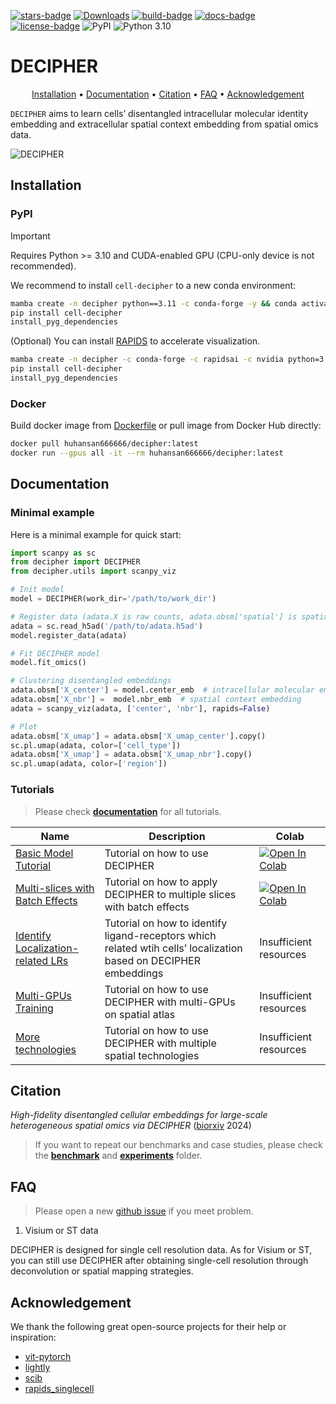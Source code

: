 [![stars-badge](https://img.shields.io/github/stars/gao-lab/DECIPHER?logo=GitHub&color=yellow)](https://github.com/gao-lab/DECIPHER/stargazers)
[![Downloads](https://static.pepy.tech/badge/cell-decipher)](https://pepy.tech/project/cell-decipher)
[![build-badge](https://github.com/gao-lab/DECIPHER/actions/workflows/build.yml/badge.svg)](https://github.com/gao-lab/DECIPHER/actions/workflows/build.yml)
[![docs-badge](https://readthedocs.org/projects/cell-decipher/badge/?version=latest)](https://cell-decipher.readthedocs.io/en/latest/)
[![license-badge](https://img.shields.io/badge/License-MIT-yellow.svg)](https://opensource.org/licenses/MIT)
![PyPI](https://img.shields.io/pypi/v/cell-decipher?label=pypi)
![Python 3.10](https://img.shields.io/badge/python->=3.10-blue.svg)

<!-- [![codecov](https://codecov.io/gh/gao-lab/DECIPHER/graph/badge.svg?token=zgwG4u9v0F)](https://codecov.io/gh/gao-lab/DECIPHER) -->

# DECIPHER
<div align="center">

[Installation](#Installation) • [Documentation](#Documentation) • [Citation](#Citation) • [FAQ](#FAQ) • [Acknowledgement](#Acknowledgement)

</div>

`DECIPHER` aims to learn cells’ disentangled intracellular molecular identity embedding and extracellular spatial context embedding from spatial omics data.

![DECIPHER](./docs/_static/Model.png)

## Installation

### PyPI

> [!IMPORTANT]
> Requires Python >= 3.10 and CUDA-enabled GPU (CPU-only device is not recommended).

We recommend to install `cell-decipher` to a new conda environment:

```sh
mamba create -n decipher python==3.11 -c conda-forge -y && conda activate decipher
pip install cell-decipher
install_pyg_dependencies
```

(Optional) You can install [RAPIDS](https://docs.rapids.ai/install) to accelerate visualization.

```sh
mamba create -n decipher -c conda-forge -c rapidsai -c nvidia python=3.11 rapids=25.06 'cuda-version>=12.0,<=12.8' -y && conda activate decipher
pip install cell-decipher
install_pyg_dependencies
```

### Docker

Build docker image from [Dockerfile](./Dockerfile) or pull image from Docker Hub directly:

```sh
docker pull huhansan666666/decipher:latest
docker run --gpus all -it --rm huhansan666666/decipher:latest
```

## Documentation

### Minimal example
Here is a minimal example for quick start:

```python
import scanpy as sc
from decipher import DECIPHER
from decipher.utils import scanpy_viz

# Init model
model = DECIPHER(work_dir='/path/to/work_dir')

# Register data (adata.X is raw counts, adata.obsm['spatial'] is spatial coordinates)
adata = sc.read_h5ad('/path/to/adata.h5ad')
model.register_data(adata)

# Fit DECIPHER model
model.fit_omics()

# Clustering disentangled embeddings
adata.obsm['X_center'] = model.center_emb  # intracellular molecular embedding
adata.obsm['X_nbr'] =  model.nbr_emb  # spatial context embedding
adata = scanpy_viz(adata, ['center', 'nbr'], rapids=False)

# Plot
adata.obsm['X_umap'] = adata.obsm['X_umap_center'].copy()
sc.pl.umap(adata, color=['cell_type'])
adata.obsm['X_umap'] = adata.obsm['X_umap_nbr'].copy()
sc.pl.umap(adata, color=['region'])
```

### Tutorials
> Please check [**documentation**](https://cell-decipher.readthedocs.io/en/latest) for all tutorials.

| Name                                    | Description                                                  | Colab                                                        |
| --------------------------------------- | ------------------------------------------------------------ | ------------------------------------------------------------ |
| [Basic Model Tutorial](./docs/tutorials/1-train_model.ipynb)                | Tutorial on how to use DECIPHER                            | [![Open In Colab](https://img.shields.io/badge/Colab-PyTorch-blue?logo=googlecolab)](https://colab.research.google.com/drive/14PEtrgqlf-KbLOTfBLc9gbx0YvY6mi0S?usp=sharing) |
| [Multi-slices with Batch Effects](./docs/tutorials/2-remove_batch.ipynb)     | Tutorial on how to apply DECIPHER to multiple slices with batch effects | [![Open In Colab](https://img.shields.io/badge/Colab-PyTorch-blue?logo=googlecolab)](https://colab.research.google.com/drive/1eLJeRDZFq2tlDUWpETlSxVUdzRv9CeSD?usp=sharing) |
| [Identify Localization-related LRs](./docs/tutorials/3-select_LRs.ipynb) | Tutorial on how to identify ligand-receptors which related wtih cells’ localization based on DECIPHER embeddings | Insufficient resources |
| [Multi-GPUs Training](./docs/tutorials.md#multi-gpu-training)                        | Tutorial on how to use DECIPHER with multi-GPUs on spatial atlas | Insufficient resources |
| [More technologies](./docs/tutorials/4-more_techs.ipynb)                        | Tutorial on how to use DECIPHER with multiple spatial technologies | Insufficient resources |

## Citation

*High-fidelity disentangled cellular embeddings for large-scale heterogeneous spatial omics via DECIPHER* ([biorxiv](https://www.biorxiv.org/content/10.1101/2024.11.29.626126v1) 2024)


> If you want to repeat our benchmarks and case studies, please check the [**benchmark**](./benchmark/) and [**experiments**](./experiments/) folder.

## FAQ
> Please open a new [github issue](https://github.com/gao-lab/DECIPHER/issues/new/choose) if you meet problem.

1. Visium or ST data

DECIPHER is designed for single cell resolution data. As for Visium or ST, you can still use DECIPHER after obtaining single-cell resolution through deconvolution or spatial mapping strategies.

<!-- 2. `CUDA out of memory` error

The `model.train_gene_select()` may need a lot GPU memory. For example, it needs ~40G GPU memory in [Identify Localization-related LRs](./docs/tutorials/3-select_LRs.ipynb) tutorial (with ~700k cells and 1k LRs). If your GPU device do not have enough memory, you still can train model on GPU but set `disable_gpu=True` in `model.train_gene_select()`. -->


## Acknowledgement
We thank the following great open-source projects for their help or inspiration:

- [vit-pytorch](https://github.com/lucidrains/vit-pytorch)
- [lightly](https://github.com/lightly-ai/lightly)
- [scib](https://github.com/theislab/scib)
- [rapids_singlecell](https://github.com/scverse/rapids_singlecell/)
